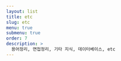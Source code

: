 ```yaml
---
layout: list
title: etc
slug: etc
menu: true
submenu: true
order: 7
description: >
  용어정리, 면접정리, 기타 지식, 데이터베이스, etc
---
```

